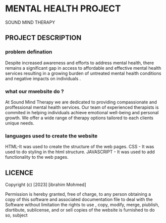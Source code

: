 # MENTAL HEALTH PROJECT
SOUND MIND THERAPY

## PROJECT DESCRIPTION
 ### problem defination
 Despite increased awareness and efforts to address mental health, there remains  a significant gap in access to affordable and effective mental health services resulting in a growing burden of untreated mental health conditions and negative impacts on individuals .
 ### what our mwebsite do ?
At Sound Mind Therapy we are dedicated to providing compassionate and proffessional mental health services. Our team of experienced therapists is commited in helping individuals achieve emotional  well-being and personal growth.
We offer a wide range of therapy options tailored to each clients unique needs.
### languages used to create the website
HTML-It was used to create the structure of the web pages.
CSS - It was used to do styling in the html structure.
JAVASCRIPT - It was used to add functionality to the web pages.

## LICENCE
Copyright (c) [2023] [ibrahim Mohmed]

Permission is hereby granted, free of charge, to any person obtaining a copy of this software and associated documentation file to deal with the Software without limitation the rights to use , copy, modify, merge, piublish, disrtibute, sublicense, and or sell copies of the website is furnished to do so, subject 
